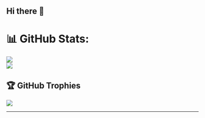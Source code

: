 ## Hi there 👋

<!--
**renerod1/renerod1** is a ✨ _special_ ✨ repository because its `README.md` (this file) appears on your GitHub profile.

Here are some ideas to get you started:

- 🔭 I’m currently working on ...
- 🌱 I’m currently learning ...
- 👯 I’m looking to collaborate on ...
- 🤔 I’m looking for help with ...
- 💬 Ask me about ...
- 📫 How to reach me: ...
- 😄 Pronouns: ...
- ⚡ Fun fact: ...
-->

# 📊 GitHub Stats:

![](https://github-readme-stats.vercel.app/api?username=renerod1&theme=radical&hide_border=false&include_all_commits=true&count_private=true&exclude_repo=renerod1)<br/>
![](https://github-readme-stats.vercel.app/api/top-langs/?username=renerod1&theme=radical&hide_border=false&include_all_commits=true&count_private=true&layout=compact&exclude_repo=renerod1)

## 🏆 GitHub Trophies

![](https://github-profile-trophy.vercel.app/?username=renerod1&theme=radical&no-frame=false&no-bg=true&margin-w=4)

---
